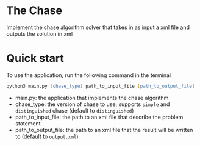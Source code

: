 # The Chase
Implement the chase algorithm solver that takes in as input a xml file and outputs the solution in xml

# Quick start
To use the application, run the following command in the terminal
```zsh
python3 main.py [chase_type] path_to_input_file [path_to_output_file]
```
- main.py: the application that implements the chase algorithm
- chase_type: the version of chase to use, supports `simple` and `distinguished` chase (default to `distinguished`)
- path_to_input_file: the path to an xml file that describe the problem statement
- path_to_output_file: the path to an xml file that the result will be written to (default to `output.xml`)
